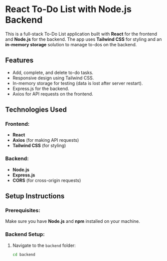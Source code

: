 # React To-Do List with Node.js Backend

This is a full-stack To-Do List application built with **React** for the frontend and **Node.js** for the backend. The app uses **Tailwind CSS** for styling and an **in-memory storage** solution to manage to-dos on the backend.

## Features

- Add, complete, and delete to-do tasks.
- Responsive design using Tailwind CSS.
- In-memory storage for testing (data is lost after server restart).
- Express.js for the backend.
- Axios for API requests on the frontend.

## Technologies Used

### Frontend:
- **React**
- **Axios** (for making API requests)
- **Tailwind CSS** (for styling)

### Backend:
- **Node.js**
- **Express.js**
- **CORS** (for cross-origin requests)

## Setup Instructions

### Prerequisites:
Make sure you have **Node.js** and **npm** installed on your machine.

### Backend Setup:
1. Navigate to the `backend` folder:
   ```bash
   cd backend
